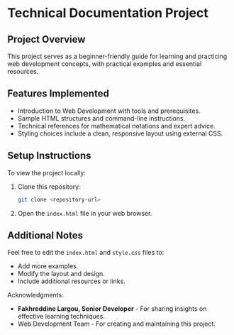 # Technical Documentation Project

## Project Overview
This project serves as a beginner-friendly guide for learning and practicing web development concepts, with practical examples and essential resources.

## Features Implemented
- Introduction to Web Development with tools and prerequisites.
- Sample HTML structures and command-line instructions.
- Technical references for mathematical notations and expert advice.
- Styling choices include a clean, responsive layout using external CSS.

## Setup Instructions
To view the project locally:
1. Clone this repository:
   ```bash
   git clone <repository-url>
   ```
2. Open the `index.html` file in your web browser.

## Additional Notes
Feel free to edit the `index.html` and `style.css` files to:
- Add more examples.
- Modify the layout and design.
- Include additional resources or links.

Acknowledgments:
- **Fakhreddine Largou, Senior Developer** - For sharing insights on effective learning techniques.
- Web Development Team - For creating and maintaining this project.

